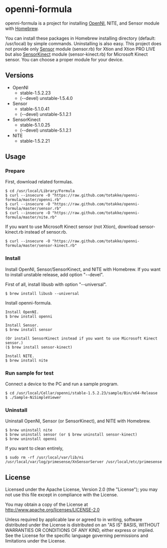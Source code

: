 # openni-formula

openni-formula is a project for installing [OpenNI](http://openni.org/), NITE, and Sensor module with [Homebrew](http://mxcl.github.com/homebrew/).

You can install these packages in Homebrew installing directory (default: /usr/local) by simple commands.
Uninstalling is also easy.
This project does not provide only [Sensor](https://github.com/PrimeSense/Sensor) module (sensor.rb) for Xtion and Xtion PRO LIVE but also [SensorKinect](https://github.com/avin2/SensorKinect) module (sensor-kinect.rb) for Microsoft Kinect sensor.
You can choose a proper module for your device.

## Versions

* OpenNI
    * stable-1.5.2.23
    * (--devel) unstable-1.5.4.0
* Sensor
    * stable-5.1.0.41
    * (--devel) unstable-5.1.2.1
* SensorKinect
    * stable-5.1.0.25
    * (--devel) unstable-5.1.2.1
* NITE
    * stable-1.5.2.21

## Usage

### Prepare

First, download related formulas.

    $ cd /usr/local/Library/Formula
    $ curl --insecure -O "https://raw.github.com/totakke/openni-formula/master/openni.rb"
    $ curl --insecure -O "https://raw.github.com/totakke/openni-formula/master/sensor.rb"
    $ curl --insecure -O "https://raw.github.com/totakke/openni-formula/master/nite.rb"

If you want to use Microsoft Kinect sensor (not Xtion), download sensor-kinect.rb instead of sensor.rb.

    $ curl --insecure -O "https://raw.github.com/totakke/openni-formula/master/sensor-kinect.rb"

### Install

Install OpenNI, Sensor/SensorKinect, and NITE with Homebrew.
If you want to install unstable release, add option "--devel". 

First of all, install libusb with option "--universal".

    $ brew install libusb --universal

Install openni-formula.

    Install OpenNI.
    $ brew install openni

    Install Sensor.
    $ brew install sensor
    
    (Or install SensorKinect instead if you want to use Microsoft Kinect sensor.)
    ($ brew install sensor-kinect)
    
    Install NITE.
    $ brew install nite

### Run sample for test

Connect a device to the PC and run a sample program.

    $ cd /usr/local/Cellar/openni/stable-1.5.2.23/sample/Bin/x64-Release
    $ ./Sample-NiSimpleViewer 

### Uninstall

Uninstall OpenNI, Sensor (or SensorKinect), and NITE with Homebrew.

    $ brew uninstall nite
    $ brew uninstall sensor (or $ brew uninstall sensor-kinect)
    $ brew uninstall openni

If you want to clean entirely,

    $ sudo rm -rf /usr/local/var/lib/ni /usr/local/var/log/primesense/XnSensorServer /usr/local/etc/primesense

## License

Licensed under the Apache License, Version 2.0 (the "License"); you may not use this file except in compliance with the License.

You may obtain a copy of the License at http://www.apache.org/licenses/LICENSE-2.0

Unless required by applicable law or agreed to in writing, software distributed under the License is distributed on an "AS IS" BASIS, WITHOUT WARRANTIES OR CONDITIONS OF ANY KIND, either express or implied.
See the License for the specific language governing permissions and limitations under the License.
